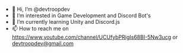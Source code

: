 - 👋 Hi, I’m @devtroopdev
- 👀 I’m interested in Game Development and Discord Bot's
- 🌱 I’m currently learning Unity and Discord.js
- 📫 How to reach me on https://www.youtube.com/channel/UCUfybPRigIs68BI-5Nw3ucg or devtroopdev@gmail.com

<!---
devtroopdev/devtroopdev is a ✨ special ✨ repository because its `README.md` (this file) appears on your GitHub profile.
You can click the Preview link to take a look at your changes.
--->
